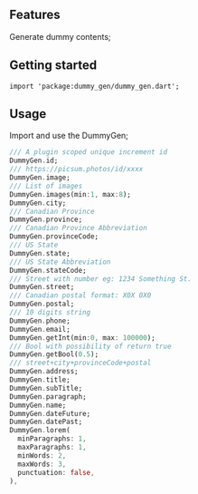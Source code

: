 ## Features

Generate dummy contents;

## Getting started

`import 'package:dummy_gen/dummy_gen.dart';`

## Usage

Import and use the DummyGen;

```dart
/// A plugin scoped unique increment id
DummyGen.id;
/// https://picsum.photos/id/xxxx
DummyGen.image;
/// List of images
DummyGen.images(min:1, max:8);
DummyGen.city;
/// Canadian Province
DummyGen.province;
/// Canadian Province Abbreviation
DummyGen.provinceCode;
/// US State
DummyGen.state;
/// US State Abbreviation
DummyGen.stateCode;
/// Street with number eg: 1234 Something St.
DummyGen.street;
/// Canadian postal format: X0X 0X0
DummyGen.postal;
/// 10 digits string
DummyGen.phone;
DummyGen.email;
DummyGen.getInt(min:0, max: 100000);
/// Bool with possibility of return true
DummyGen.getBool(0.5);
/// street+city+provinceCode+postal
DummyGen.address;
DummyGen.title;
DummyGen.subTitle;
DummyGen.paragraph;
DummyGen.name;
DummyGen.dateFuture;
DummyGen.datePast;
DummyGen.lorem(
  minParagraphs: 1,
  maxParagraphs: 1,
  minWords: 2,
  maxWords: 3,
  punctuation: false,
),
```
